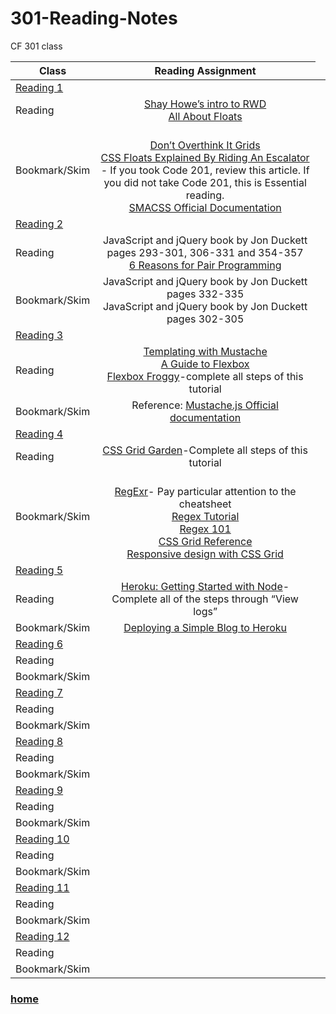 # 301-Reading-Notes
CF 301 class

|Class|Reading Assignment|
---|:---:
[Reading 1](https://misalz.github.io/301-Reading-Notes/Read01.md)<td colspan=2>|
|Reading| [Shay Howe’s intro to RWD](http://learn.shayhowe.com/advanced-html-css/responsive-web-design/) </br>[All About Floats](https://css-tricks.com/all-about-floats/) 
|Bookmark/Skim| </br>[Don’t Overthink It Grids](https://css-tricks.com/dont-overthink-it-grids/) </br>[CSS Floats Explained By Riding An Escalator](https://medium.freecodecamp.org/css-floats-explained-by-riding-an-escalator-57fa55232333) - If you took Code 201, review this article. If you did not take Code 201, this is Essential reading. </br>[SMACSS Official Documentation](http://smacss.com/)
[Reading 2](https://misalz.github.io/301-Reading-Notes/Read02.md)<td colspan=2>|
|Reading|JavaScript and jQuery book by Jon Duckett pages 293-301, 306-331 and 354-357</br>[6 Reasons for Pair Programming](https://www.codefellows.org/blog/6-reasons-for-pair-programming/)
|Bookmark/Skim|JavaScript and jQuery book by Jon Duckett pages 332-335</br>JavaScript and jQuery book by Jon Duckett pages 302-305
|[Reading 3](https://misalz.github.io/301-Reading-Notes/Read02.md)<td colspan=2>| 
|Reading|[Templating with Mustache](https://medium.com/@1sherlynn/javascript-templating-language-and-engine-mustache-js-with-node-and-express-f4c2530e73b2) </br>[A Guide to Flexbox ](https://css-tricks.com/snippets/css/a-guide-to-flexbox/) </br>[Flexbox Froggy](https://flexboxfroggy.com/)-complete all steps of this tutorial
|Bookmark/Skim|Reference: [Mustache.js Official documentation](https://github.com/janl/mustache.js)
|[Reading 4](https://misalz.github.io/301-Reading-Notes/Read04.md)<td colspan=2>| 
|Reading|[CSS Grid Garden](https://cssgridgarden.com/)-Complete all steps of this tutorial|
|Bookmark/Skim|</br>[RegExr](https://regexr.com/)- Pay particular attention to the cheatsheet</br>[Regex Tutorial](https://medium.com/factory-mind/regex-tutorial-a-simple-cheatsheet-by-examples-649dc1c3f285)</br>[Regex 101](https://regex101.com/)</br>[CSS Grid Reference](https://css-tricks.com/snippets/css/complete-guide-grid/)</br>[Responsive design with CSS Grid](https://medium.com/samsung-internet-dev/common-responsive-layouts-with-css-grid-and-some-without-245a862f48df)|
|[Reading 5](https://misalz.github.io/301-Reading-Notes/Read05.md)<td colspan=2>|
|Reading|[Heroku: Getting Started with Node](https://devcenter.heroku.com/articles/getting-started-with-nodejs#introduction)-Complete all of the steps through “View logs”|
|Bookmark/Skim|[Deploying a Simple Blog to Heroku](https://howtonode.org/deploy-blog-to-heroku)
|[Reading 6](https://misalz.github.io/301-Reading-Notes/Read06.md)<td colspan=2>|
|Reading||
|Bookmark/Skim||
|[Reading 7](https://misalz.github.io/301-Reading-Notes/Read07.md)<td colspan=2>|
|Reading||
|Bookmark/Skim||
|[Reading 8](https://misalz.github.io/301-Reading-Notes/Read08.md)<td colspan=2>|
|Reading||
|Bookmark/Skim||
|[Reading 9](https://misalz.github.io/301-Reading-Notes/Read09.md)<td colspan=2>|
|Reading||
|Bookmark/Skim||
|[Reading 10](https://misalz.github.io/301-Reading-Notes/Read10.md)<td colspan=2>|
|Reading||
|Bookmark/Skim||
|[Reading 11](https://misalz.github.io/301-Reading-Notes/Read11.md)<td colspan=2>|
|Reading||
|Bookmark/Skim||
|[Reading 12](https://misalz.github.io/301-Reading-Notes/Read12.md)<td colspan=2>|
|Reading||
|Bookmark/Skim||

### [home](https://misalz.github.io/301-Reading-Notes/readme.md)